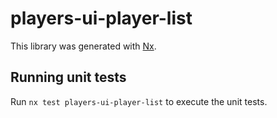 # players-ui-player-list

This library was generated with [Nx](https://nx.dev).

## Running unit tests

Run `nx test players-ui-player-list` to execute the unit tests.
